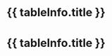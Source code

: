 <!-- 这是一个“多表格并列展示”的页面模板 -->
<!-- 1. 脚本区：导入所有需要的JSON数据 -->
<script setup>
import dataIngot from '../data/json/锭.json'; // 导入“锭”的数据
import dataRare from '../data/json/稀土.json';   // 导入“火”的数据

// 定义所有表格的信息，用于循环创建内容和导航
const tables = [
  {
    id: 'ingot-table',         // 用作锚点的唯一ID
    title: '锭',    // 表格的标题
    data: dataIngot,           // 绑定的数据
  },
  {
    id: 'rareearth-table',
    title: '稀土',
    data: dataRare,
  }
];

/**
 * 定义“锭”成本的计算逻辑
 * @param {number} level - 用户输入的等级
 * @returns {number} - 计算出的所需锭数
 */
function calculateIngotCost(level) {
  if (level <= 0) return 0;
  // 假设这是你的计算公式
  const cost = Math.ceil(Math.pow(level, 1.5) * 10 + 50);
  return cost;
}

// 如果你有其他计算器，可以定义更多函数
function calculateFireDamage(power) {
  return power * 12.5;
}
</script>

<div class="page-container">
  <div class="content-main">
    <div v-for="tableInfo in tables" :key="tableInfo.id">
      <h2 :id="tableInfo.id" class="section-title">{{ tableInfo.title }}</h2>
        <DynamicTable :data="tableInfo.data"/>
          <template #notes v-if="tableInfo.id === 'ingot-table'">
            <ul>
             <li>注：x为当前层数</li>
             <li>击碎时，获得2倍稀土，保持1秒击碎1次相当于+14.2层效率</li>
            </ul>
          </template>
        </DynamicTable>
    </div>
    <div v-for="tableInfo in tables" :key="tableInfo.id">
          <h2 :id="tableInfo.id" class="section-title">{{ tableInfo.title }}</h2>
          <DynamicTable :data="tableInfo.data"/>
            <template #notes v-if="tableInfo.id === 'rareearth-table'">
              <ul>
               <li>注：x为当前层数</li>
               <li>击碎时，获得2倍稀土，保持1秒击碎1次相当于+14.2层效率</li>
              </ul>
            </template>
          <Calculator
            v-if="tableInfo.id === 'ingot-table'"
            title="升级成本计算器"
            input-label="输入目标等级:"
            placeholder="例如: 50"
            result-prefix="预计需要"
            result-suffix="个锭"
            :calculation-fn="calculateIngotCost"
          />
          </DynamicTable>
      </div>
  </div>
</div>

<style>
.page-container {
  display: flex;
  flex-direction: row-reverse;
  gap: 2rem;
  align-items: flex-start;
}
.content-main {
  flex: 1;
  min-width: 0;
}
.content-aside {
  width: 220px;
  position: sticky;
  top: 80px;
}
@media (max-width: 960px) {
  .page-container { flex-direction: column; }
  .content-aside { width: 100%; position: static; margin-bottom: 2rem; }
}
.page-nav-card {
  background-color: var(--vp-c-bg-soft);
  border-radius: 12px;
  padding: 1rem 1.5rem;
  border: 1px solid var(--vp-c-divider);
}
.page-nav-card h3 {
  margin: 0 0 1rem 0;
  padding-bottom: 0.5rem;
  border-bottom: 1px solid var(--vp-c-divider);
  font-size: 1.1em;
}
.page-nav-card ul {
  list-style: none;
  padding: 0;
  margin: 0;
}
.page-nav-card li a {
  display: block;
  padding: 0.5rem 0;
  color: var(--vp-c-text-2);
  text-decoration: none;
  border-left: 2px solid transparent;
  padding-left: 1rem;
  transition: all 0.2s ease;
}
.page-nav-card li a:hover {
  color: var(--vp-c-brand);
  background-color: var(--vp-c-brand-soft);
  border-left-color: var(--vp-c-brand);
}
.section-title {
  font-size: 1.8em;
  padding-top: 2rem;
  margin-top: -2rem;
  border-bottom: 2px solid var(--vp-c-brand);
  padding-bottom: 0.5rem;
  margin-bottom: 2rem;
}
</style>